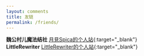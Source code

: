 ```yaml
---
layout: comments
title: 友链
permalink: /friends/
---
```


**魏公村儿魔法结社**&nbsp;[月見Spica的个人站](https://nekochan.me/){:target="_blank"}  
**LittleRewriter**&nbsp;[LittleRewriter的个人站](https://lirewriter.cn/){:target="_blank"}